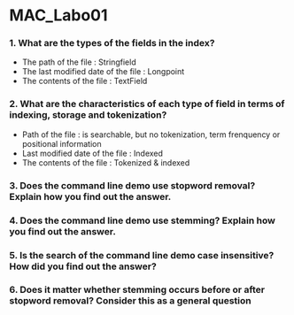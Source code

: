 # MAC_Labo01

### 1. What are the types of the fields in the index?
- The path of the file : Stringfield
- The last modified date of the file : Longpoint
- The contents of the file : TextField

### 2. What are the characteristics of each type of field in terms of indexing, storage and tokenization?
- Path of the file :  is searchable, but no tokenization, term frenquency or positional information 
- Last modified date of the file : Indexed
- The contents of the file : Tokenized & indexed 
### 3. Does the command line demo use stopword removal? Explain how you find out the answer.
### 4. Does the command line demo use stemming? Explain how you find out the answer.
### 5. Is the search of the command line demo case insensitive? How did you find out the answer?
### 6. Does it matter whether stemming occurs before or after stopword removal? Consider this as a general question
